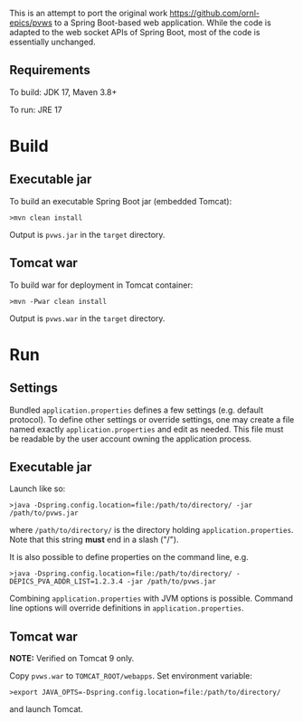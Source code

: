 This is an attempt to port the original work https://github.com/ornl-epics/pvws to a Spring Boot-based web application. While the code is adapted to the web socket APIs of Spring Boot, most of the code is essentially unchanged.

Requirements
------------

To build: JDK 17, Maven 3.8+

To run: JRE 17

Build
=====

Executable jar
--------------

To build an executable Spring Boot jar (embedded Tomcat):

``>mvn clean install``

Output is ``pvws.jar`` in the ``target`` directory.

Tomcat war
----------

To build war for deployment in Tomcat container:

``>mvn -Pwar clean install``

Output is ``pvws.war`` in the ``target`` directory.

Run
===

Settings
--------

Bundled ``application.properties`` defines a few settings (e.g. default protocol). To define other settings or override
settings, one may create a file named exactly ``application.properties`` and edit as needed. This
file must be readable by the user account owning the application process.

Executable jar
--------------

Launch like so:

``>java -Dspring.config.location=file:/path/to/directory/ -jar /path/to/pvws.jar``

where ``/path/to/directory/`` is the directory holding ``application.properties``. Note that
this string **must** end in a slash ("/").

It is also possible to define properties on the command line, e.g. 

``>java -Dspring.config.location=file:/path/to/directory/ -DEPICS_PVA_ADDR_LIST=1.2.3.4 -jar /path/to/pvws.jar``

Combining ``application.properties`` with JVM options is possible.
Command line options will override definitions in ``application.properties``.

Tomcat war
----------

**NOTE:** Verified on Tomcat 9 only.

Copy ``pvws.war`` to ``TOMCAT_ROOT/webapps``. Set environment variable:

``>export JAVA_OPTS=-Dspring.config.location=file:/path/to/directory/``

and launch Tomcat.





